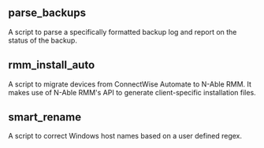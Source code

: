 ## parse_backups

A script to parse a specifically formatted backup log and report on the status of the backup.

## rmm_install_auto

A script to migrate devices from ConnectWise Automate to N-Able RMM. It makes use of N-Able RMM's API to generate client-specific installation files.

## smart_rename

A script to correct Windows host names based on a user defined regex.